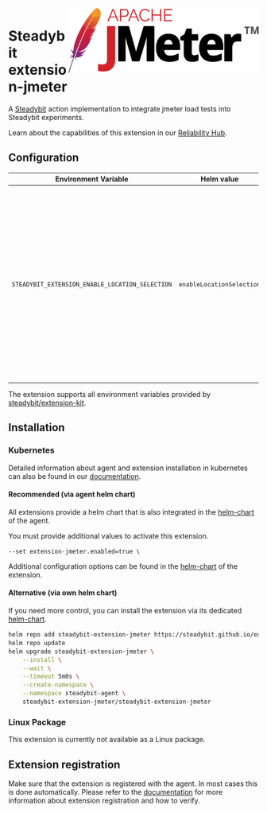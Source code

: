 <img src="./logo.png" height="130" align="right" alt="JMeter logo">

# Steadybit extension-jmeter

A [Steadybit](https://www.steadybit.com/) action implementation to integrate jmeter load tests into Steadybit experiments.

Learn about the capabilities of this extension in our [Reliability Hub](https://hub.steadybit.com/extension/com.steadybit.extension_jmeter).

## Configuration

| Environment Variable                            | Helm value                | Meaning                                                                                                                                                                                              | required | default |
|-------------------------------------------------|---------------------------|------------------------------------------------------------------------------------------------------------------------------------------------------------------------------------------------------|----------|---------|
| `STEADYBIT_EXTENSION_ENABLE_LOCATION_SELECTION` | `enableLocationSelection` | By default, the platform will select a random instance when executing actions from this extension. If you enable location selection, users can optionally specify the location via target selection. | no       | false   |

The extension supports all environment variables provided by [steadybit/extension-kit](https://github.com/steadybit/extension-kit#environment-variables).

## Installation

### Kubernetes

Detailed information about agent and extension installation in kubernetes can also be found in
our [documentation](https://docs.steadybit.com/install-and-configure/install-agent/install-on-kubernetes).

#### Recommended (via agent helm chart)

All extensions provide a helm chart that is also integrated in the
[helm-chart](https://github.com/steadybit/helm-charts/tree/main/charts/steadybit-agent) of the agent.

You must provide additional values to activate this extension.

```
--set extension-jmeter.enabled=true \
```

Additional configuration options can be found in
the [helm-chart](https://github.com/steadybit/extension-jmeter/blob/main/charts/steadybit-extension-jmeter/values.yaml) of the
extension.

#### Alternative (via own helm chart)

If you need more control, you can install the extension via its
dedicated [helm-chart](https://github.com/steadybit/extension-jmeter/blob/main/charts/steadybit-extension-jmeter).

```bash
helm repo add steadybit-extension-jmeter https://steadybit.github.io/extension-jmeter
helm repo update
helm upgrade steadybit-extension-jmeter \
    --install \
    --wait \
    --timeout 5m0s \
    --create-namespace \
    --namespace steadybit-agent \
    steadybit-extension-jmeter/steadybit-extension-jmeter
```

### Linux Package

This extension is currently not available as a Linux package.

## Extension registration

Make sure that the extension is registered with the agent. In most cases this is done automatically. Please refer to
the [documentation](https://docs.steadybit.com/install-and-configure/install-agent/extension-discovery) for more
information about extension registration and how to verify.
